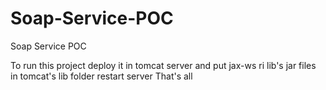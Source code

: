 # Soap-Service-POC
Soap Service POC


To run this project 
deploy it in tomcat server
and put jax-ws ri lib's jar files in tomcat's lib folder
restart server
That's all
